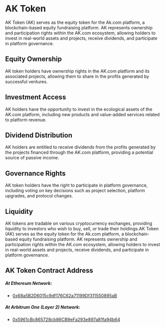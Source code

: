 # AK Token

AK Token (AK) serves as the equity token for the Ak.com platform, a blockchain-based equity fundraising platform. AK represents ownership and participation rights within the AK.com ecosystem, allowing holders to invest in real-world assets and projects, receive dividends, and participate in platform governance.

## Equity Ownership

AK token holders have ownership rights in the AK.com platform and its associated projects, allowing them to share in the profits generated by successful ventures.

## Investment Access

AK holders have the opportunity to invest in the ecological assets of the AK.com platform, including new products and value-added services related to platform revenue.

## Dividend Distribution

AK holders are entitled to receive dividends from the profits generated by the projects financed through the AK.com platform, providing a potential source of passive income.

## Governance Rights

AK token holders have the right to participate in platform governance, including voting on key decisions such as project selection, platform upgrades, and protocol changes.

## Liquidity

AK tokens are tradable on various cryptocurrency exchanges, providing liquidity to investors who wish to buy, sell, or trade their holdings.AK Token (AK) serves as the equity token for the Ak.com platform, a blockchain-based equity fundraising platform. AK represents ownership and participation rights within the AK.com ecosystem, allowing holders to invest in real-world assets and projects, receive dividends, and participate in platform governance.

## AK Token Contract Address

##### At Ethereum Network: 
- [0x68a5B2D6015c9df176C62a71199Df311550895aB](https://etherscan.io/token/0x68a5B2D6015c9df176C62a71199Df311550895aB)

##### At Arbitrum One (Layer 2) Network: 
- [0x5961cBc865728cb86CB9eFa293e897a81fa94b64](https://arbiscan.io/token/0x5961cBc865728cb86CB9eFa293e897a81fa94b64)

